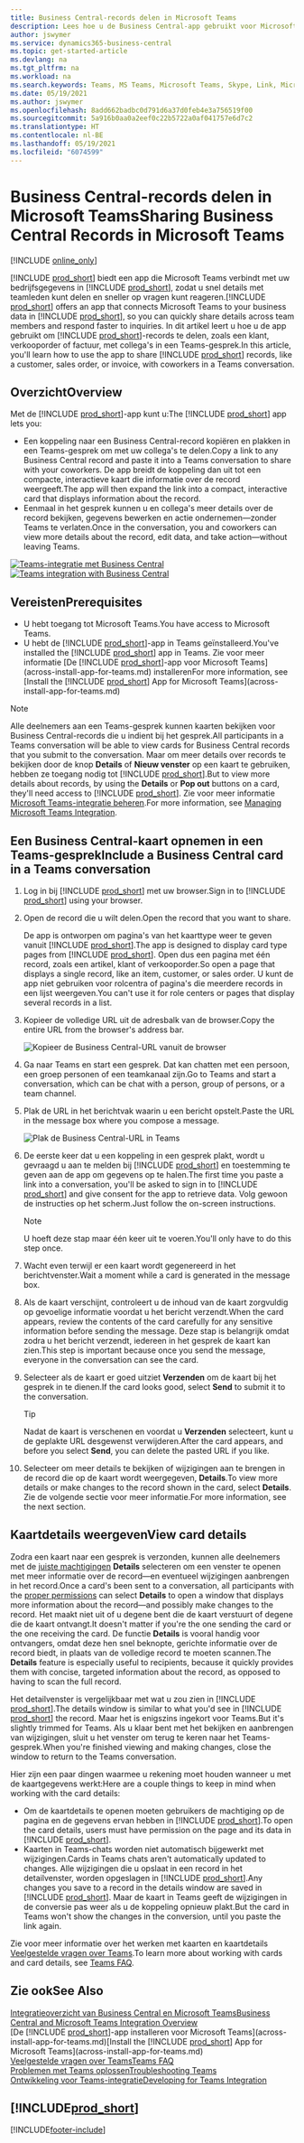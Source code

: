 ```yaml
---
title: Business Central-records delen in Microsoft Teams
description: Lees hoe u de Business Central-app gebruikt voor Microsoft Teams.
author: jswymer
ms.service: dynamics365-business-central
ms.topic: get-started-article
ms.devlang: na
ms.tgt_pltfrm: na
ms.workload: na
ms.search.keywords: Teams, MS Teams, Microsoft Teams, Skype, Link, Microsoft 365, collaborate, collaboration, teamwork, share records
ms.date: 05/19/2021
ms.author: jswymer
ms.openlocfilehash: 8add662badbc0d791d6a37d0feb4e3a756519f00
ms.sourcegitcommit: 5a916b0aa0a2eef0c22b5722a0af041757e6d7c2
ms.translationtype: HT
ms.contentlocale: nl-BE
ms.lasthandoff: 05/19/2021
ms.locfileid: "6074599"
---
```

# <a name="sharing-business-central-records-in-microsoft-teams"></a><span data-ttu-id="a033a-103">Business Central-records delen in Microsoft Teams</span><span class="sxs-lookup"><span data-stu-id="a033a-103">Sharing Business Central Records in Microsoft Teams</span></span>

[!INCLUDE [online_only](includes/online_only.md)]

<span data-ttu-id="a033a-104">[!INCLUDE [prod_short](includes/prod_short.md)] biedt een app die Microsoft Teams verbindt met uw bedrijfsgegevens in [!INCLUDE [prod_short](includes/prod_short.md)], zodat u snel details met teamleden kunt delen en sneller op vragen kunt reageren.</span><span class="sxs-lookup"><span data-stu-id="a033a-104">[!INCLUDE [prod_short](includes/prod_short.md)] offers an app that connects Microsoft Teams to your business data in [!INCLUDE [prod_short](includes/prod_short.md)], so you can quickly share details across team members and respond faster to inquiries.</span></span> <span data-ttu-id="a033a-105">In dit artikel leert u hoe u de app gebruikt om [!INCLUDE [prod_short](includes/prod_short.md)]-records te delen, zoals een klant, verkooporder of factuur, met collega's in een Teams-gesprek.</span><span class="sxs-lookup"><span data-stu-id="a033a-105">In this article, you'll learn how to use the app to share [!INCLUDE [prod_short](includes/prod_short.md)] records, like a customer, sales order, or invoice, with coworkers in a Teams conversation.</span></span>

## <a name="overview"></a><span data-ttu-id="a033a-106">Overzicht</span><span class="sxs-lookup"><span data-stu-id="a033a-106">Overview</span></span>

<span data-ttu-id="a033a-107">Met de [!INCLUDE [prod_short](includes/prod_short.md)]-app kunt u:</span><span class="sxs-lookup"><span data-stu-id="a033a-107">The [!INCLUDE [prod_short](includes/prod_short.md)] app lets you:</span></span>

- <span data-ttu-id="a033a-108">Een koppeling naar een Business Central-record kopiëren en plakken in een Teams-gesprek om met uw collega's te delen.</span><span class="sxs-lookup"><span data-stu-id="a033a-108">Copy a link to any Business Central record and paste it into a Teams conversation to share with your coworkers.</span></span> <span data-ttu-id="a033a-109">De app breidt de koppeling dan uit tot een compacte, interactieve kaart die informatie over de record weergeeft.</span><span class="sxs-lookup"><span data-stu-id="a033a-109">The app will then expand the link into a compact, interactive card that displays information about the record.</span></span>
- <span data-ttu-id="a033a-110">Eenmaal in het gesprek kunnen u en collega's meer details over de record bekijken, gegevens bewerken en actie ondernemen&mdash;zonder Teams te verlaten.</span><span class="sxs-lookup"><span data-stu-id="a033a-110">Once in the conversation, you and coworkers can view more details about the record, edit data, and take action&mdash;without leaving Teams.</span></span>

<span data-ttu-id="a033a-111">[![Teams-integratie met Business Central](media/teams-intro-v3.png)](media/teams-intro-v3.png#lightbox)</span><span class="sxs-lookup"><span data-stu-id="a033a-111">[![Teams integration with Business Central](media/teams-intro-v3.png)](media/teams-intro-v3.png#lightbox)</span></span>

## <a name="prerequisites"></a><span data-ttu-id="a033a-112">Vereisten</span><span class="sxs-lookup"><span data-stu-id="a033a-112">Prerequisites</span></span>

- <span data-ttu-id="a033a-113">U hebt toegang tot Microsoft Teams.</span><span class="sxs-lookup"><span data-stu-id="a033a-113">You have access to Microsoft Teams.</span></span>
- <span data-ttu-id="a033a-114">U hebt de [!INCLUDE [prod_short](includes/prod_short.md)]-app in Teams geïnstalleerd.</span><span class="sxs-lookup"><span data-stu-id="a033a-114">You've installed the [!INCLUDE [prod_short](includes/prod_short.md)] app in Teams.</span></span> <span data-ttu-id="a033a-115">Zie voor meer informatie [De [!INCLUDE [prod_short](includes/prod_short.md)]-app voor Microsoft Teams](across-install-app-for-teams.md) installeren</span><span class="sxs-lookup"><span data-stu-id="a033a-115">For more information, see [Install the [!INCLUDE [prod_short](includes/prod_short.md)] App for Microsoft Teams](across-install-app-for-teams.md)</span></span>

> [!NOTE]
> <span data-ttu-id="a033a-116">Alle deelnemers aan een Teams-gesprek kunnen kaarten bekijken voor Business Central-records die u indient bij het gesprek.</span><span class="sxs-lookup"><span data-stu-id="a033a-116">All participants in a Teams conversation will be able to view cards for Business Central records that you submit to the conversation.</span></span> <span data-ttu-id="a033a-117">Maar om meer details over records te bekijken door de knop **Details** of **Nieuw venster** op een kaart te gebruiken, hebben ze toegang nodig tot [!INCLUDE [prod_short](includes/prod_short.md)].</span><span class="sxs-lookup"><span data-stu-id="a033a-117">But to view more details about records, by using the **Details** or **Pop out** buttons on a card, they'll need access to [!INCLUDE [prod_short](includes/prod_short.md)].</span></span> <span data-ttu-id="a033a-118">Zie voor meer informatie [Microsoft Teams-integratie beheren](admin-teams-integration.md#minimum-requirements-1).</span><span class="sxs-lookup"><span data-stu-id="a033a-118">For more information, see [Managing Microsoft Teams Integration](admin-teams-integration.md#minimum-requirements-1).</span></span>

## <a name="include-a-business-central-card-in-a-teams-conversation"></a><span data-ttu-id="a033a-119">Een Business Central-kaart opnemen in een Teams-gesprek</span><span class="sxs-lookup"><span data-stu-id="a033a-119">Include a Business Central card in a Teams conversation</span></span>

1. <span data-ttu-id="a033a-120">Log in bij [!INCLUDE [prod_short](includes/prod_short.md)] met uw browser.</span><span class="sxs-lookup"><span data-stu-id="a033a-120">Sign in to [!INCLUDE [prod_short](includes/prod_short.md)] using your browser.</span></span>
2. <span data-ttu-id="a033a-121">Open de record die u wilt delen.</span><span class="sxs-lookup"><span data-stu-id="a033a-121">Open the record that you want to share.</span></span>

    <span data-ttu-id="a033a-122">De app is ontworpen om pagina's van het kaarttype weer te geven vanuit [!INCLUDE [prod_short](includes/prod_short.md)].</span><span class="sxs-lookup"><span data-stu-id="a033a-122">The app is designed to display card type pages from [!INCLUDE [prod_short](includes/prod_short.md)].</span></span> <span data-ttu-id="a033a-123">Open dus een pagina met één record, zoals een artikel, klant of verkooporder.</span><span class="sxs-lookup"><span data-stu-id="a033a-123">So open a page that displays a single record, like an item, customer, or sales order.</span></span> <span data-ttu-id="a033a-124">U kunt de app niet gebruiken voor rolcentra of pagina's die meerdere records in een lijst weergeven.</span><span class="sxs-lookup"><span data-stu-id="a033a-124">You can't use it for role centers or pages that display several records in a list.</span></span>

3. <span data-ttu-id="a033a-125">Kopieer de volledige URL uit de adresbalk van de browser.</span><span class="sxs-lookup"><span data-stu-id="a033a-125">Copy the entire URL from the browser's address bar.</span></span>

   ![Kopieer de Business Central-URL vanuit de browser](media/teams-url-v2.png)
4. <span data-ttu-id="a033a-127">Ga naar Teams en start een gesprek. Dat kan chatten met een persoon, een groep personen of een teamkanaal zijn.</span><span class="sxs-lookup"><span data-stu-id="a033a-127">Go to Teams and start a conversation, which can be chat with a person, group of persons, or a team channel.</span></span>

    <!--Teams imposes a few limitations here eg. you cannot unfurl a link during a Voice/Video call :/ We should probably only mention this in a Troubleshooting section (and i hope it will also be fixed soon)-->
5. <span data-ttu-id="a033a-128">Plak de URL in het berichtvak waarin u een bericht opstelt.</span><span class="sxs-lookup"><span data-stu-id="a033a-128">Paste the URL in the message box where you compose a message.</span></span>

   ![Plak de Business Central-URL in Teams](media/teams-paste-url-v2.png)
6. <span data-ttu-id="a033a-130">De eerste keer dat u een koppeling in een gesprek plakt, wordt u gevraagd u aan te melden bij [!INCLUDE [prod_short](includes/prod_short.md)] en toestemming te geven aan de app om gegevens op te halen.</span><span class="sxs-lookup"><span data-stu-id="a033a-130">The first time you paste a link into a conversation, you'll be asked to sign in to [!INCLUDE [prod_short](includes/prod_short.md)] and give consent for the app to retrieve data.</span></span> <span data-ttu-id="a033a-131">Volg gewoon de instructies op het scherm.</span><span class="sxs-lookup"><span data-stu-id="a033a-131">Just follow the on-screen instructions.</span></span>

    > [!NOTE]
    > <span data-ttu-id="a033a-132">U hoeft deze stap maar één keer uit te voeren.</span><span class="sxs-lookup"><span data-stu-id="a033a-132">You'll only have to do this step once.</span></span>

7. <span data-ttu-id="a033a-133">Wacht even terwijl er een kaart wordt gegenereerd in het berichtvenster.</span><span class="sxs-lookup"><span data-stu-id="a033a-133">Wait a moment while a card is generated in the message box.</span></span>

8. <span data-ttu-id="a033a-134">Als de kaart verschijnt, controleert u de inhoud van de kaart zorgvuldig op gevoelige informatie voordat u het bericht verzendt.</span><span class="sxs-lookup"><span data-stu-id="a033a-134">When the card appears, review the contents of the card carefully for any sensitive information before sending the message.</span></span> <span data-ttu-id="a033a-135">Deze stap is belangrijk omdat zodra u het bericht verzendt, iedereen in het gesprek de kaart kan zien.</span><span class="sxs-lookup"><span data-stu-id="a033a-135">This step is important because once you send the message, everyone in the conversation can see the card.</span></span>

9. <span data-ttu-id="a033a-136">Selecteer als de kaart er goed uitziet **Verzenden** om de kaart bij het gesprek in te dienen.</span><span class="sxs-lookup"><span data-stu-id="a033a-136">If the card looks good, select **Send** to submit it to the conversation.</span></span>

    > [!TIP]
    > <span data-ttu-id="a033a-137">Nadat de kaart is verschenen en voordat u **Verzenden** selecteert, kunt u de geplakte URL desgewenst verwijderen.</span><span class="sxs-lookup"><span data-stu-id="a033a-137">After the card appears, and before you select **Send**, you can delete the pasted URL if you like.</span></span>

10. <span data-ttu-id="a033a-138">Selecteer om meer details te bekijken of wijzigingen aan te brengen in de record die op de kaart wordt weergegeven, **Details**.</span><span class="sxs-lookup"><span data-stu-id="a033a-138">To view more details or make changes to the record shown in the card, select **Details**.</span></span> <span data-ttu-id="a033a-139">Zie de volgende sectie voor meer informatie.</span><span class="sxs-lookup"><span data-stu-id="a033a-139">For more information, see the next section.</span></span>

## <a name="view-card-details"></a><span data-ttu-id="a033a-140">Kaartdetails weergeven</span><span class="sxs-lookup"><span data-stu-id="a033a-140">View card details</span></span>

<span data-ttu-id="a033a-141">Zodra een kaart naar een gesprek is verzonden, kunnen alle deelnemers met de [juiste machtigingen](admin-teams-integration.md#permissions) **Details** selecteren om een venster te openen met meer informatie over de record&mdash;en eventueel wijzigingen aanbrengen in het record.</span><span class="sxs-lookup"><span data-stu-id="a033a-141">Once a card's been sent to a conversation, all participants with the [proper permissions](admin-teams-integration.md#permissions) can select **Details** to open a window that displays more information about the record&mdash;and possibly make changes to the record.</span></span> <span data-ttu-id="a033a-142">Het maakt niet uit of u degene bent die de kaart verstuurt of degene die de kaart ontvangt.</span><span class="sxs-lookup"><span data-stu-id="a033a-142">It doesn't matter if you're the one sending the card or the one receiving the card.</span></span> <span data-ttu-id="a033a-143">De functie **Details** is vooral handig voor ontvangers, omdat deze hen snel beknopte, gerichte informatie over de record biedt, in plaats van de volledige record te moeten scannen.</span><span class="sxs-lookup"><span data-stu-id="a033a-143">The **Details** feature is especially useful to recipients, because it quickly provides them with concise, targeted information about the record, as opposed to having to scan the full record.</span></span>

<span data-ttu-id="a033a-144">Het detailvenster is vergelijkbaar met wat u zou zien in [!INCLUDE [prod_short](includes/prod_short.md)].</span><span class="sxs-lookup"><span data-stu-id="a033a-144">The details window is similar to what you'd see in [!INCLUDE [prod_short](includes/prod_short.md)] the record.</span></span> <span data-ttu-id="a033a-145">Maar het is enigszins ingekort voor Teams.</span><span class="sxs-lookup"><span data-stu-id="a033a-145">But it's slightly trimmed for Teams.</span></span> <span data-ttu-id="a033a-146">Als u klaar bent met het bekijken en aanbrengen van wijzigingen, sluit u het venster om terug te keren naar het Teams-gesprek.</span><span class="sxs-lookup"><span data-stu-id="a033a-146">When you're finished viewing and making changes, close the window to return to the Teams conversation.</span></span>

<span data-ttu-id="a033a-147">Hier zijn een paar dingen waarmee u rekening moet houden wanneer u met de kaartgegevens werkt:</span><span class="sxs-lookup"><span data-stu-id="a033a-147">Here are a couple things to keep in mind when working with the card details:</span></span>

- <span data-ttu-id="a033a-148">Om de kaartdetails te openen moeten gebruikers de machtiging op de pagina en de gegevens ervan hebben in [!INCLUDE [prod_short](includes/prod_short.md)].</span><span class="sxs-lookup"><span data-stu-id="a033a-148">To open the card details, users must have permission on the page and its data in [!INCLUDE [prod_short](includes/prod_short.md)].</span></span>
- <span data-ttu-id="a033a-149">Kaarten in Teams-chats worden niet automatisch bijgewerkt met wijzigingen.</span><span class="sxs-lookup"><span data-stu-id="a033a-149">Cards in Teams chats aren't automatically updated to changes.</span></span> <span data-ttu-id="a033a-150">Alle wijzigingen die u opslaat in een record in het detailvenster, worden opgeslagen in [!INCLUDE [prod_short](includes/prod_short.md)].</span><span class="sxs-lookup"><span data-stu-id="a033a-150">Any changes you save to a record in the details window are saved in [!INCLUDE [prod_short](includes/prod_short.md)].</span></span> <span data-ttu-id="a033a-151">Maar de kaart in Teams geeft de wijzigingen in de conversie pas weer als u de koppeling opnieuw plakt.</span><span class="sxs-lookup"><span data-stu-id="a033a-151">But the card in Teams won't show the changes in the conversion, until you paste the link again.</span></span>

<span data-ttu-id="a033a-152">Zie voor meer informatie over het werken met kaarten en kaartdetails [Veelgestelde vragen over Teams](teams-faq.md).</span><span class="sxs-lookup"><span data-stu-id="a033a-152">To learn more about working with cards and card details, see [Teams FAQ](teams-faq.md).</span></span>

## <a name="see-also"></a><span data-ttu-id="a033a-153">Zie ook</span><span class="sxs-lookup"><span data-stu-id="a033a-153">See Also</span></span>

[<span data-ttu-id="a033a-154">Integratieoverzicht van Business Central en Microsoft Teams</span><span class="sxs-lookup"><span data-stu-id="a033a-154">Business Central and Microsoft Teams Integration Overview</span></span>](across-teams-overview.md)  
<span data-ttu-id="a033a-155">[De [!INCLUDE [prod_short](includes/prod_short.md)]-app installeren voor Microsoft Teams](across-install-app-for-teams.md)</span><span class="sxs-lookup"><span data-stu-id="a033a-155">[Install the [!INCLUDE [prod_short](includes/prod_short.md)] App for Microsoft Teams](across-install-app-for-teams.md)</span></span>  
[<span data-ttu-id="a033a-156">Veelgestelde vragen over Teams</span><span class="sxs-lookup"><span data-stu-id="a033a-156">Teams FAQ</span></span>](teams-faq.md)  
[<span data-ttu-id="a033a-157">Problemen met Teams oplossen</span><span class="sxs-lookup"><span data-stu-id="a033a-157">Troubleshooting Teams</span></span>](admin-teams-troubleshooting.md)  
[<span data-ttu-id="a033a-158">Ontwikkeling voor Teams-integratie</span><span class="sxs-lookup"><span data-stu-id="a033a-158">Developing for Teams Integration</span></span>](/dynamics365/business-central/dev-itpro/developer/devenv-develop-for-teams)  

## [!INCLUDE[prod_short](includes/free_trial_md.md)]  


[!INCLUDE[footer-include](includes/footer-banner.md)]